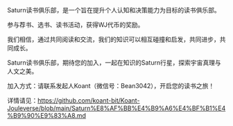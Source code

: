 Saturn读书俱乐部，是一个旨在提升个人认知和决策能力为目标的读书俱乐部。

参与荐书、选书、读书活动，获得WJ代币的奖励。

我们相信，通过共同阅读和交流，我们的知识可以相互碰撞和启发，共同进步，共同成长。

Saturn读书俱乐部，期待您的加入，一起在知识的Saturn行星，探索宇宙真理与人文之美。

加入方式：请联系发起人Koant（微信号：Bean3042），开启您的读书之旅！

详情请见：https://github.com/koant-bit/Koant-Jouleverse/blob/main/Saturn%E8%AF%BB%E4%B9%A6%E4%BF%B1%E4%B9%90%E9%83%A8.md
